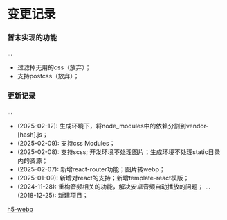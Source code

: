 # 变更记录

### 暂未实现的功能

...
* 过滤掉无用的css（放弃）；
* 支持postcss（放弃）；

### 更新记录

...
* (2025-02-12): 生成环境下，将node_modules中的依赖分割到vendor-[hash].js；
* (2025-02-09): 支持css Modules；
* (2025-02-08): 支持scss; 开发环境不处理图片；生成环境不处理static目录内的资源；
* (2025-02-07): 新增react-router功能；图片转webp；
* (2025-01-09): 新增对react的支持；新增template-react模版；
* (2024-11-28): 重构音频相关的功能，解决安卓音频自动播放的问题；
...
(2018-12-25): 新建项目；

[h5-webp](https://api.github.com/repos/chocho-1115/h5-webp)
